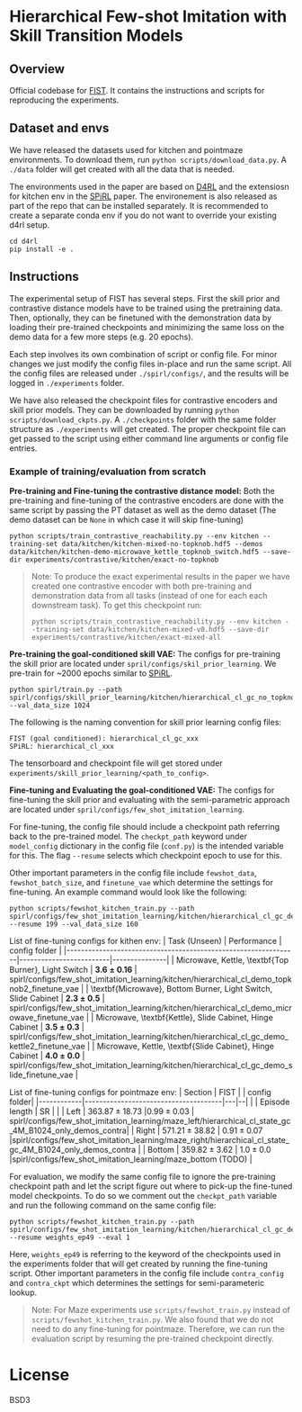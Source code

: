 # Hierarchical Few-shot Imitation with Skill Transition Models

## Overview
Official codebase for [FIST](https://arxiv.org/abs/2107.08981). It contains the instructions and scripts for reproducing the experiments. 

## Dataset and envs
We have released the datasets used for kitchen and pointmaze environments. To download them, run `python scripts/download_data.py`. A `./data` folder will get created with all the data that is needed. 

The environments used in the paper are based on [D4RL](https://github.com/rail-berkeley/d4rl) and the extensiosn for kitchen env in the [SPiRL](https://github.com/clvrai/spirl) paper. The environement is also released as part of the repo that can be installed separately. It is recommended to create a separate conda env if you do not want to override your existing d4rl setup.

```
cd d4rl
pip install -e .
```

## Instructions
The experimental setup of FIST has several steps. First the skill prior and contrastive distance models have to be trained using the pretraining data. Then, optionally, they can be finetuned with the demonstration data by loading their pre-trained checkpoints and minimizing the same loss on the demo data for a few more steps (e.g. 20 epochs). 

Each step involves its own combination of script or config file. For minor changes we just modify the config files in-place and run the same script. All the config files are released under `./spirl/configs/`, and the results will be logged in `./experiments` folder.

We have also released the checkpoint files for contrastive encoders and skill prior models. They can be downloaded by running `python scripts/download_ckpts.py`. A `./checkpoints` folder with the same folder structure as `./experiments` will get created. The proper checkpoint file can get passed to the script using either command line arguments or config file entries. 

### Example of training/evaluation from scratch


**Pre-training and Fine-tuning the contrastive distance model:** Both the pre-training and fine-tuning of the contrastive encoders are done with the same script by passing the PT dataset as well as the demo dataset (The demo dataset can be `None` in which case it will skip fine-tuning) 

```
python scripts/train_contrastive_reachability.py --env kitchen --training-set data/kitchen/kitchen-mixed-no-topknob.hdf5 --demos data/kitchen/kitchen-demo-microwave_kettle_topknob_switch.hdf5 --save-dir experiments/contrastive/kitchen/exact-no-topknob
```

> Note: To produce the exact experimental results in the paper we have created one contrastive encoder with both pre-training and demonstration data from all tasks (instead of one for each each downstream task). To get this checkpoint run:
> ```
> python scripts/train_contrastive_reachability.py --env kitchen --training-set data/kitchen/kitchen-mixed-v0.hdf5 --save-dir experiments/contrastive/kitchen/exact-mixed-all
> ```


**Pre-training the goal-conditioned skill VAE:** The configs for pre-training the skill prior are located under `spril/configs/skil_prior_learning`. We pre-train for ~2000 epochs similar to [SPiRL](https://github.com/clvrai/spirl/blob/581db4030989145c32bf0390cd9a1aec0f9cd0dd/spirl/configs/skill_prior_learning/kitchen/hierarchical_cl/conf.py#L16).

```
python spirl/train.py --path spirl/configs/skill_prior_learning/kitchen/hierarchical_cl_gc_no_topknob --val_data_size 1024

```

The following is the naming convention for skill prior learning config files:

```
FIST (goal conditioned): hierarchical_cl_gc_xxx
SPiRL: hierarchical_cl_xxx
```

The tensorboard and checkpoint file will get stored under `experiments/skill_prior_learning/<path_to_config>`.

**Fine-tuning and Evaluating the goal-conditioned VAE:**
The configs for fine-tuning the skill prior and evaluating with the semi-parametric approach are located under `spril/configs/few_shot_imitation_learning`. 

For fine-tuning, the config file should include a checkpoint path referring back to the pre-trained model. The `checkpt_path` keyword under `model_config` dictionary in the config file (`conf.py`) is the intended variable for this. The flag `--resume` selects which checkpoint epoch to use for this. 

Other important parameters in the config file include `fewshot_data`,  `fewshot_batch_size`, and `finetune_vae` which determine the settings for fine-tuning. An example command would look like the following:

```
python scripts/fewshot_kitchen_train.py --path spirl/configs/few_shot_imitation_learning/kitchen/hierarchical_cl_gc_demo_topknob2_finetune_vae/ --resume 199 --val_data_size 160
```


List of fine-tuning configs for kithen env:
| Task (Unseen)                                                  | Performance          | config folder |
|----------------------------------------------------------------|-------------------------|---------------|
| Microwave, Kettle, \textbf{Top Burner}, Light Switch           | $\mathbf{3.6 \pm 0.16}$ | spirl/configs/few_shot_imitation_learning/kitchen/hierarchical_cl_demo_topknob2_finetune_vae |
| \textbf{Microwave}, Bottom Burner, Light Switch, Slide Cabinet | $\mathbf{2.3 \pm 0.5}$  | spirl/configs/few_shot_imitation_learning/kitchen/hierarchical_cl_demo_microwave_finetune_vae |
| Microwave, \textbf{Kettle}, Slide Cabinet, Hinge Cabinet       | $\mathbf{3.5 \pm 0.3}$  | spirl/configs/few_shot_imitation_learning/kitchen/hierarchical_cl_gc_demo_kettle2_finetune_vae |
| Microwave, Kettle, \textbf{Slide Cabinet}, Hinge Cabinet       | $\mathbf{4.0 \pm 0.0}$  | spirl/configs/few_shot_imitation_learning/kitchen/hierarchical_cl_gc_demo_slide_finetune_vae |


List of fine-tuning configs for pointmaze env:
| Section | FIST                  | | config folder|
|------------|--------------------------------------|---|--|
|             | Episode length | SR | |
| Left     | $363.87 \pm 18.73$ |$0.99 \pm 0.03$  | spirl/configs/few_shot_imitation_learning/maze_left/hierarchical_cl_state_gc_4M_B1024_only_demos_contra|
| Right    | $571.21 \pm 38.82$ | $0.91 \pm 0.07$ |spirl/configs/few_shot_imitation_learning/maze_right/hierarchical_cl_state_gc_4M_B1024_only_demos_contra |
| Bottom | $359.82 \pm 3.62$ | $1.0 \pm 0.0$      |spirl/configs/few_shot_imitation_learning/maze_bottom (TODO) | 


For evaluation, we modify the same config file to ignore the pre-training checkpoint path and let the script figure out where to pick-up the fine-tuned model checkpoints. To do so we comment out the `checkpt_path` variable and run the following command on the same config file:

```
python scripts/fewshot_kitchen_train.py --path spirl/configs/few_shot_imitation_learning/kitchen/hierarchical_cl_gc_demo_topknob2_finetune_vae/ --resume weights_ep49 --eval 1
```

Here, `weights_ep49` is referring to the keyword of the checkpoints used in the experiments folder that will get created by running the fine-tuning script. Other important parameters in the config file include `contra_config` and `contra_ckpt` which determines the settings for semi-parameteric lookup. 


> Note: For Maze experiments use `scripts/fewshot_train.py` instead of `scripts/fewshot_kitchen_train.py`. We also found that we do not need to do any fine-tuning for pointmaze. Therefore, we can run the evaluation script by resuming the pre-trained checkpoint directly.

# License 
BSD3


